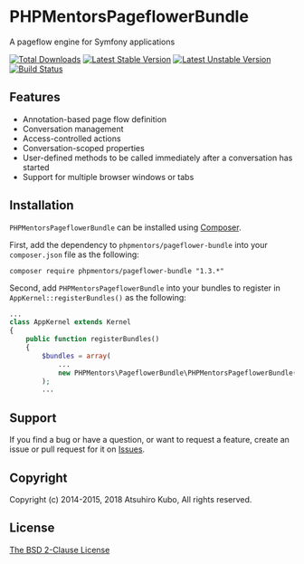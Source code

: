 # PHPMentorsPageflowerBundle

A pageflow engine for Symfony applications

[![Total Downloads](https://poser.pugx.org/phpmentors/pageflower-bundle/downloads.png)](https://packagist.org/packages/phpmentors/pageflower-bundle)
[![Latest Stable Version](https://poser.pugx.org/phpmentors/pageflower-bundle/v/stable.png)](https://packagist.org/packages/phpmentors/pageflower-bundle)
[![Latest Unstable Version](https://poser.pugx.org/phpmentors/pageflower-bundle/v/unstable.png)](https://packagist.org/packages/phpmentors/pageflower-bundle)
[![Build Status](https://travis-ci.org/phpmentors-jp/pageflower-bundle.svg?branch=1.3)](https://travis-ci.org/phpmentors-jp/pageflower-bundle)

## Features

* Annotation-based page flow definition
* Conversation management
* Access-controlled actions
* Conversation-scoped properties
* User-defined methods to be called immediately after a conversation has started
* Support for multiple browser windows or tabs

## Installation

`PHPMentorsPageflowerBundle` can be installed using [Composer](http://getcomposer.org/).

First, add the dependency to `phpmentors/pageflower-bundle` into your `composer.json` file as the following:

```
composer require phpmentors/pageflower-bundle "1.3.*"
```

Second, add `PHPMentorsPageflowerBundle` into your bundles to register in `AppKernel::registerBundles()` as the following:

```php
...
class AppKernel extends Kernel
{
    public function registerBundles()
    {
        $bundles = array(
            ...
            new PHPMentors\PageflowerBundle\PHPMentorsPageflowerBundle(),
        );
        ...
```

## Support

If you find a bug or have a question, or want to request a feature, create an issue or pull request for it on [Issues](https://github.com/phpmentors-jp/pageflower-bundle/issues).

## Copyright

Copyright (c) 2014-2015, 2018 Atsuhiro Kubo, All rights reserved.

## License

[The BSD 2-Clause License](http://opensource.org/licenses/BSD-2-Clause)
